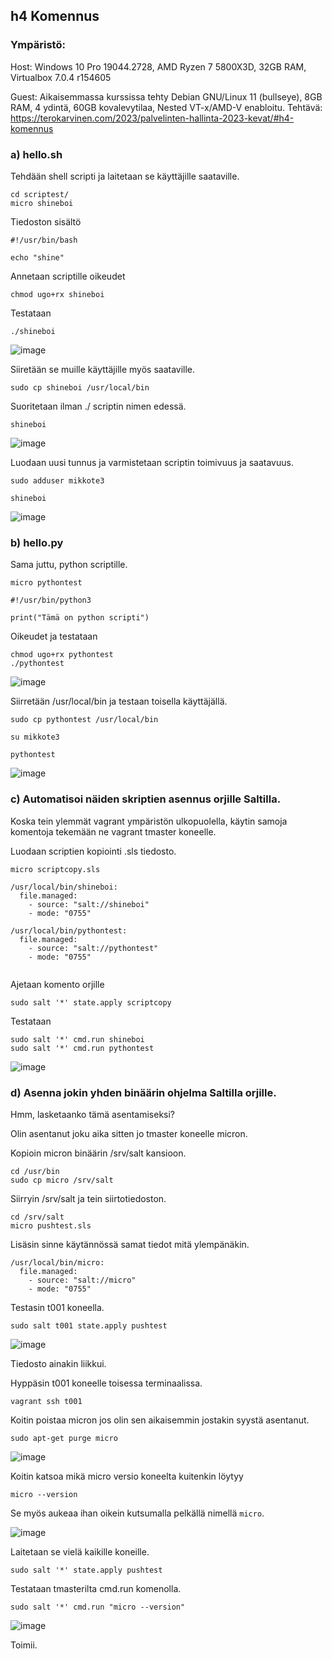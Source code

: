 ## h4 Komennus

### Ympäristö:

Host: Windows 10 Pro 19044.2728, AMD Ryzen 7 5800X3D, 32GB RAM, Virtualbox 7.0.4 r154605

Guest: Aikaisemmassa kurssissa tehty Debian GNU/Linux 11 (bullseye), 8GB RAM, 4 ydintä, 60GB kovalevytilaa, Nested VT-x/AMD-V enabloitu.
Tehtävä: https://terokarvinen.com/2023/palvelinten-hallinta-2023-kevat/#h4-komennus

### a) hello.sh

Tehdään shell scripti ja laitetaan se käyttäjille saataville.

    cd scriptest/
    micro shineboi
    
Tiedoston sisältö    
```
#!/usr/bin/bash

echo "shine"
```
Annetaan scriptille oikeudet

    chmod ugo+rx shineboi
    
Testataan

    ./shineboi
    
![image](https://user-images.githubusercontent.com/122888695/234267806-a2c9fd40-a7ec-405f-a994-bf85eab84e7f.png)


Siiretään se muille käyttäjille myös saataville.

    sudo cp shineboi /usr/local/bin
    
Suoritetaan ilman ./ scriptin nimen edessä.

    shineboi

![image](https://user-images.githubusercontent.com/122888695/234268146-29ded6c9-8e54-4ffb-8cbe-002b13c41e73.png)

Luodaan uusi tunnus ja varmistetaan scriptin toimivuus ja saatavuus.

    sudo adduser mikkote3
    
    shineboi
    
![image](https://user-images.githubusercontent.com/122888695/234273950-985e0bdf-d6ce-4d51-be9f-c0452254c65e.png)

### b) hello.py

Sama juttu, python scriptille.

    micro pythontest

```
#!/usr/bin/python3

print("Tämä on python scripti")
```

Oikeudet ja testataan

    chmod ugo+rx pythontest
    ./pythontest
    
![image](https://user-images.githubusercontent.com/122888695/234276698-ae345835-920d-4fc5-8f5e-0653502c7712.png)

Siirretään /usr/local/bin ja testaan toisella käyttäjällä.
```
sudo cp pythontest /usr/local/bin
```
```
su mikkote3
```    
```    
pythontest
```
![image](https://user-images.githubusercontent.com/122888695/234276222-bbf034ae-a063-458e-a950-c696210f7fb2.png)


### c) Automatisoi näiden skriptien asennus orjille Saltilla.

Koska tein ylemmät vagrant ympäristön ulkopuolella, käytin samoja komentoja tekemään ne vagrant tmaster koneelle.

Luodaan scriptien kopiointi .sls tiedosto.

    micro scriptcopy.sls

```
/usr/local/bin/shineboi:
  file.managed:
    - source: "salt://shineboi"
    - mode: "0755"
    
/usr/local/bin/pythontest:
  file.managed:
    - source: "salt://pythontest"
    - mode: "0755"
    
```

Ajetaan komento orjille

    sudo salt '*' state.apply scriptcopy
    
Testataan

    sudo salt '*' cmd.run shineboi
    sudo salt '*' cmd.run pythontest

![image](https://user-images.githubusercontent.com/122888695/234285482-71fbb724-6384-49b8-a54d-96a84354cba6.png)

### d) Asenna jokin yhden binäärin ohjelma Saltilla orjille.

Hmm, lasketaanko tämä asentamiseksi?

Olin asentanut joku aika sitten jo tmaster koneelle micron.

Kopioin micron binäärin /srv/salt kansioon.

    cd /usr/bin
    sudo cp micro /srv/salt

Siirryin /srv/salt ja tein siirtotiedoston.

    cd /srv/salt
    micro pushtest.sls
    
Lisäsin sinne käytännössä samat tiedot mitä ylempänäkin.

```
/usr/local/bin/micro:
  file.managed:
    - source: "salt://micro"
    - mode: "0755"
```

Testasin t001 koneella.

    sudo salt t001 state.apply pushtest

![image](https://user-images.githubusercontent.com/122888695/234315456-8d084443-0e72-40ab-8cd6-578263a7573e.png)

Tiedosto ainakin liikkui.

Hyppäsin t001 koneelle toisessa terminaalissa.

    vagrant ssh t001
    
Koitin poistaa micron jos olin sen aikaisemmin jostakin syystä asentanut.

    sudo apt-get purge micro
    
![image](https://user-images.githubusercontent.com/122888695/234315290-858ac921-1fd8-440f-9ec6-857f0d61a024.png)

Koitin katsoa mikä micro versio koneelta kuitenkin löytyy

    micro --version
    
Se myös aukeaa ihan oikein kutsumalla pelkällä nimellä `micro`.

![image](https://user-images.githubusercontent.com/122888695/234315873-e2615de7-116e-4c46-a3e6-3ef4ba5a6962.png)

Laitetaan se vielä kaikille koneille.

    sudo salt '*' state.apply pushtest
    
Testataan tmasterilta cmd.run komenolla.

    sudo salt '*' cmd.run "micro --version"

![image](https://user-images.githubusercontent.com/122888695/234321294-ac785f66-8096-41a8-876a-372ef9399c59.png)

Toimii.
